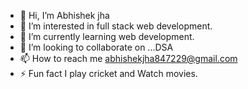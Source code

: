 - 👋 Hi, I’m Abhishek jha
- 👀 I’m interested in full stack web development.
- 🌱 I’m currently learning web development.
- 💞️ I’m looking to collaborate on ...DSA
- 📫 How to reach me abhishekjha847229@gmail.com
- ⚡ Fun fact I play cricket and Watch movies.

<!---
Abhishekjha004/Abhishekjha004 is a ✨ special ✨ repository because its `README.md` (this file) appears on your GitHub profile.
You can click the Preview link to take a look at your changes.
--->

